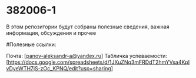 # 382006-1
В этом репозитории будут собраны полезные сведения, важная информация, обсуждения и прочее

#Полезные ссылки:

Почта: [panov-aleksandr-a@yandex.ru]
Табличка успеваемости: [https://docs.google.com/spreadsheets/d/1JXuZNq3mFRDdT2hmYVsa4KpIvDyeWTH7jS-zOc_KPNQ/edit?usp=sharing]
